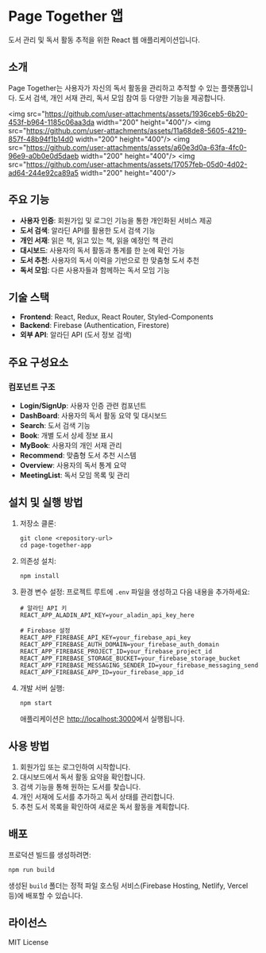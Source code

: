 # Page Together 앱

도서 관리 및 독서 활동 추적을 위한 React 웹 애플리케이션입니다.

## 소개

Page Together는 사용자가 자신의 독서 활동을 관리하고 추적할 수 있는 플랫폼입니다. 도서 검색, 개인 서재 관리, 독서 모임 참여 등 다양한 기능을 제공합니다.


<img src="https://github.com/user-attachments/assets/1936ceb5-6b20-453f-b964-1185c06aa3da  width="200" height="400"/>
<img src="https://github.com/user-attachments/assets/11a68de8-5605-4219-857f-48b94f1b14d0  width="200" height="400"/>
<img src="https://github.com/user-attachments/assets/a60e3d0a-63fa-4fc0-96e9-a0b0e0d5daeb  width="200" height="400"/>
<img src="https://github.com/user-attachments/assets/17057feb-05d0-4d02-ad64-244e92ca89a5  width="200" height="400"/>


## 주요 기능

- **사용자 인증**: 회원가입 및 로그인 기능을 통한 개인화된 서비스 제공
- **도서 검색**: 알라딘 API를 활용한 도서 검색 기능
- **개인 서재**: 읽은 책, 읽고 있는 책, 읽을 예정인 책 관리
- **대시보드**: 사용자의 독서 활동과 통계를 한 눈에 확인 가능
- **도서 추천**: 사용자의 독서 이력을 기반으로 한 맞춤형 도서 추천
- **독서 모임**: 다른 사용자들과 함께하는 독서 모임 기능

## 기술 스택

- **Frontend**: React, Redux, React Router, Styled-Components
- **Backend**: Firebase (Authentication, Firestore)
- **외부 API**: 알라딘 API (도서 정보 검색)

## 주요 구성요소

### 컴포넌트 구조

- **Login/SignUp**: 사용자 인증 관련 컴포넌트
- **DashBoard**: 사용자의 독서 활동 요약 및 대시보드
- **Search**: 도서 검색 기능
- **Book**: 개별 도서 상세 정보 표시
- **MyBook**: 사용자의 개인 서재 관리
- **Recommend**: 맞춤형 도서 추천 시스템
- **Overview**: 사용자의 독서 통계 요약
- **MeetingList**: 독서 모임 목록 및 관리

## 설치 및 실행 방법

1. 저장소 클론:
   ```
   git clone <repository-url>
   cd page-together-app
   ```

2. 의존성 설치:
   ```
   npm install
   ```

3. 환경 변수 설정:
   프로젝트 루트에 `.env` 파일을 생성하고 다음 내용을 추가하세요:
   ```
   # 알라딘 API 키
   REACT_APP_ALADIN_API_KEY=your_aladin_api_key_here

   # Firebase 설정
   REACT_APP_FIREBASE_API_KEY=your_firebase_api_key
   REACT_APP_FIREBASE_AUTH_DOMAIN=your_firebase_auth_domain
   REACT_APP_FIREBASE_PROJECT_ID=your_firebase_project_id
   REACT_APP_FIREBASE_STORAGE_BUCKET=your_firebase_storage_bucket
   REACT_APP_FIREBASE_MESSAGING_SENDER_ID=your_firebase_messaging_sender_id
   REACT_APP_FIREBASE_APP_ID=your_firebase_app_id
   ```

4. 개발 서버 실행:
   ```
   npm start
   ```
   애플리케이션은 [http://localhost:3000](http://localhost:3000)에서 실행됩니다.

## 사용 방법

1. 회원가입 또는 로그인하여 시작합니다.
2. 대시보드에서 독서 활동 요약을 확인합니다.
3. 검색 기능을 통해 원하는 도서를 찾습니다.
4. 개인 서재에 도서를 추가하고 독서 상태를 관리합니다.
5. 추천 도서 목록을 확인하여 새로운 독서 활동을 계획합니다.

## 배포

프로덕션 빌드를 생성하려면:
```
npm run build
```

생성된 `build` 폴더는 정적 파일 호스팅 서비스(Firebase Hosting, Netlify, Vercel 등)에 배포할 수 있습니다.

## 라이선스

MIT License
